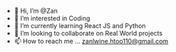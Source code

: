 - 👋 Hi, I’m @Zan
- 👀 I’m interested in Coding
- 🌱 I’m currently learning React JS and Python
- 💞️ I’m looking to collaborate on Real World projects
- 📫 How to reach me ... zanlwine.htoo110@gmail.com

<!---
Zanlh/Zanlh is a ✨ special ✨ repository because its `README.md` (this file) appears on your GitHub profile.
You can click the Preview link to take a look at your changes.
--->
